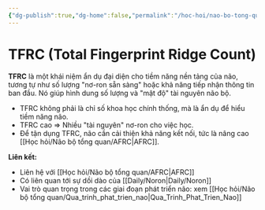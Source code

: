 ```yaml
---
{"dg-publish":true,"dg-home":false,"permalink":"/hoc-hoi/nao-bo-tong-quan/tfrc/","dgPassFrontmatter":true,"noteIcon":"","updated":"2025-01-14T22:12:33.905+07:00"}
---
```


# TFRC (Total Fingerprint Ridge Count)

**TFRC** là một khái niệm ẩn dụ đại diện cho tiềm năng nền tảng của não, tương tự như số lượng "nơ-ron sẵn sàng" hoặc khả năng tiếp nhận thông tin ban đầu. Nó giúp hình dung số lượng và "mật độ" tài nguyên não bộ.

- TFRC không phải là chỉ số khoa học chính thống, mà là ẩn dụ để hiểu tiềm năng não.
- TFRC cao ⇒ Nhiều "tài nguyên" nơ-ron cho việc học.
- Để tận dụng TFRC, não cần cải thiện khả năng kết nối, tức là nâng cao [[Học hỏi/Não bộ tổng quan/AFRC\|AFRC]].

**Liên kết:**
- Liên hệ với [[Học hỏi/Não bộ tổng quan/AFRC\|AFRC]]
- Có liên quan tới sự dồi dào của [[Daily/Noron\|Daily/Noron]]
- Vai trò quan trọng trong các giai đoạn phát triển não: xem [[Học hỏi/Não bộ tổng quan/Qua_trinh_phat_trien_nao\|Qua_Trinh_Phat_Trien_Nao]]